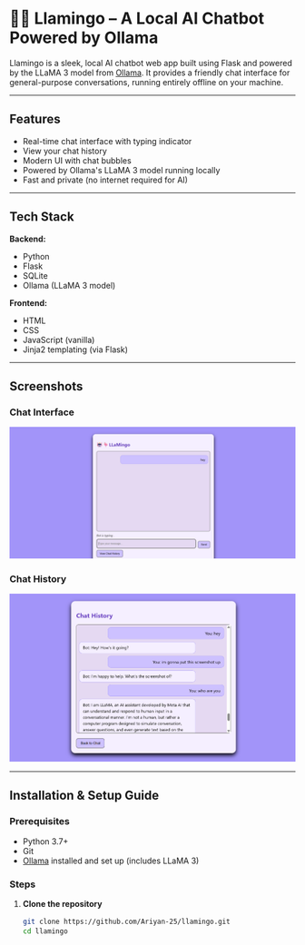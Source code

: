 # 🤖🦩 Llamingo – A Local AI Chatbot Powered by Ollama

Llamingo is a sleek, local AI chatbot web app built using Flask and powered by the LLaMA 3 model from [Ollama](https://ollama.com/). It provides a friendly chat interface for general-purpose conversations, running entirely offline on your machine.

---

## Features

- Real-time chat interface with typing indicator
- View your chat history
- Modern UI with chat bubbles 
- Powered by Ollama's LLaMA 3 model running locally
- Fast and private (no internet required for AI)

---

## Tech Stack

**Backend:**  
- Python  
- Flask  
- SQLite  
- Ollama (LLaMA 3 model)

**Frontend:**  
- HTML  
- CSS  
- JavaScript (vanilla)  
- Jinja2 templating (via Flask)

---

## Screenshots

### Chat Interface
![Chat Interface](screenshots/chat_interface.png)

### Chat History 
![Chat History](screenshots/chat_history.png)

---

## Installation & Setup Guide

### Prerequisites

- Python 3.7+
- Git
- [Ollama](https://ollama.com/) installed and set up (includes LLaMA 3)

### Steps

1. **Clone the repository**

   ```bash
   git clone https://github.com/Ariyan-25/llamingo.git
   cd llamingo
